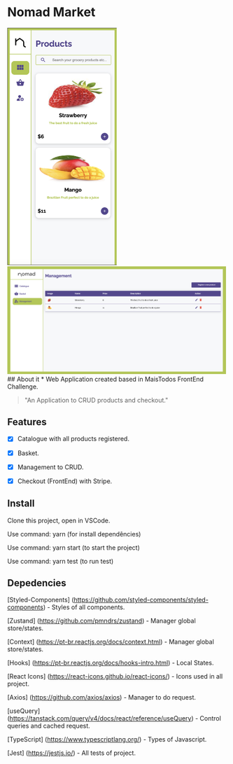 # Nomad Market
<div >
<img src="https://raw.githubusercontent.com/alanstlim/nomad-market/main/ss/mobileVersion.png" alt="drawing" width="250"/>
  
<img src="https://raw.githubusercontent.com/alanstlim/nomad-market/main/ss/management.png" alt="drawing" width="500"/>
</div>
## About it
* Web Application created based in MaisTodos FrontEnd Challenge.

>"An Application to CRUD products and checkout."

## Features
- [x] Catalogue with all products registered.
  
- [x] Basket.

- [x] Management to CRUD. 

- [x] Checkout (FrontEnd) with Stripe.

## Install

Clone this project, open in VSCode.

Use command: yarn (for install dependêncies)

Use command: yarn start (to start the project)

Use command: yarn test (to run test)

## Depedencies
[Styled-Components] (https://github.com/styled-components/styled-components) - Styles of all components.

[Zustand] (https://github.com/pmndrs/zustand) - Manager global store/states.

[Context] (https://pt-br.reactjs.org/docs/context.html) - Manager global store/states.

[Hooks] (https://pt-br.reactjs.org/docs/hooks-intro.html) - Local States.

[React Icons] (https://react-icons.github.io/react-icons/) - Icons used in all project.

[Axios] (https://github.com/axios/axios) - Manager to do request.

[useQuery] (https://tanstack.com/query/v4/docs/react/reference/useQuery) - Control queries and cached request.

[TypeScript] (https://www.typescriptlang.org/) - Types of Javascript.

[Jest] (https://jestjs.io/) - All tests of project.


